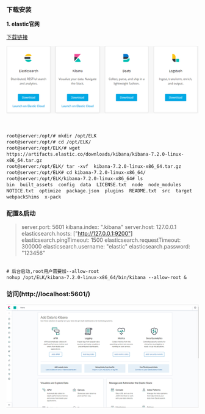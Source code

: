 ### 下载安装

**1. elastic官网** 

[下载链接](https://www.elastic.co/cn/downloads/)

<div align="center"> <img src="https://github.com/xuanchengsunjin/Jim_note/blob/sandbox/resource/img/database/elastic_link.png" width="700px"> </div><br>

```linux

root@server:/opt/# mkdir /opt/ELK
root@server:/opt/# cd /opt/ELK/
root@server:/opt/ELK/# wget https://artifacts.elastic.co/downloads/kibana/kibana-7.2.0-linux-x86_64.tar.gz
root@server:/opt/ELK/ tar -xvf  kibana-7.2.0-linux-x86_64.tar.gz
root@server:/opt/ELK# cd kibana-7.2.0-linux-x86_64/
root@server:/opt/ELK/kibana-7.2.0-linux-x86_64# ls
bin  built_assets  config  data  LICENSE.txt  node  node_modules  NOTICE.txt  optimize  package.json  plugins  README.txt  src  target  webpackShims  x-pack

```

### 配置&启动

> server.port: 5601
> kibana.index: ".kibana"
> server.host: 127.0.0.1
> elasticsearch.hosts: ["http://127.0.0.1:9200"]
> elasticsearch.pingTimeout: 1500
> elasticsearch.requestTimeout: 300000
> elasticsearch.username: "elastic"
> elasticsearch.password: "123456"

```linux

# 后台启动,root用户需要加--allow-root
nohup /opt/ELK/kibana-7.2.0-linux-x86_64/bin/kibana --allow-root &

```
### 访问(http://localhost:5601/)

<div align="center"> <img src="https://github.com/xuanchengsunjin/Jim_note/blob/sandbox/resource/img/tool/kibana_ui.png" width="700px"> </div><br>
